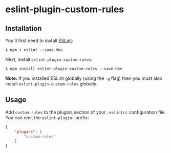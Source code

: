 # eslint-plugin-custom-rules

 

## Installation

You'll first need to install [ESLint](http://eslint.org):

```
$ npm i eslint --save-dev
```

Next, install `eslint-plugin-custom-rules`:

```
$ npm install eslint-plugin-custom-rules --save-dev
```

**Note:** If you installed ESLint globally (using the `-g` flag) then you must also install `eslint-plugin-custom-rules` globally.

## Usage

Add `custom-rules` to the plugins section of your `.eslintrc` configuration file. You can omit the `eslint-plugin-` prefix:

```json
{
    "plugins": [
        "custom-rules"
    ]
}
```





